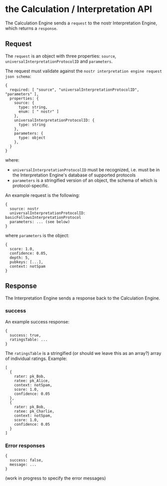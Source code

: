 the Calculation / Interpretation API
=====

The Calculation Engine sends a `request` to the nostr Interpretation Engine, which returns a `response`.

## Request

The `request` is an object with three properties: `source`, `universalInterpretationProtocolID` and `parameters`.

The request must validate against the `nostr interpretation engine request json schema`:

```
{
  required: [ "source", "universalInterpretationProtocolID", "parameters" ],
  properties: {
    source: {
      type: string,
      enum: [ " nostr" ]
    },
    universalInterpretationProtocolID: {
      type: string
    },
    parameters: {
      type: object
    },
  }
}
```
where: 
- `universalInterpretationProtocolID` must be recognized, i.e. must be in the Interpretation Engine's database of supported protocols
- `parameters` is a stringified version of an object, the schema of which is protocol-specific.

An example request is the following:

```
{
  source: nostr
  universalInterpretationProtocolID: basicFollowsInterpretationProtocol
  parameters: ... (see below)
}
```

where `parameters` is the object:

```
{
  score: 1.0,
  confidence: 0.05,
  depth: 5,
  pubkeys: [...],
  context: notSpam
}
```

## Response

The Interpretation Engine sends a response back to the Calculation Engine.

### success

An example success response:

```
{
  success: true,
  ratingsTable: ...
}
```

The `ratingsTable` is a stringified (or should we leave this as an array?) array of individual ratings. Example:

```
[
  {
    rater: pk_Bob,
    ratee: pk_Alice,
    context: notSpam,
    score: 1.0,
    confidence: 0.05
  },
  {
    rater: pk_Bob,
    ratee: pk_Charlie,
    context: notSpam,
    score: 1.0,
    confidence: 0.05
  }
]
```

### Error responses

```
{
  success: false,
  message: ...
}
```

(work in progress to specify the error messages)
